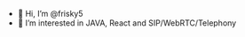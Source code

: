 - 👋 Hi, I’m @frisky5
- 👀 I’m interested in JAVA, React and SIP/WebRTC/Telephony

<!---
frisky5/frisky5 is a ✨ special ✨ repository because its `README.md` (this file) appears on your GitHub profile.
You can click the Preview link to take a look at your changes.
--->
